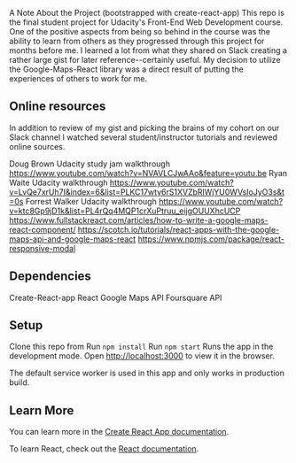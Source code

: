 A Note About the Project (bootstrapped with create-react-app)
This repo is the final student project for Udacity's Front-End Web Development course. One of the positive aspects from being so behind in the course was the ability to learn from others as they progressed through this project for months before me. I learned a lot from what they shared on Slack creating a rather large gist for later reference--certainly useful. My decision to utilize the Google-Maps-React library was a direct result of putting the experiences of others to work for me.

## Online resources

In addition to review of my gist and picking the brains of my cohort on our Slack channel I watched several student/instructor tutorials and reviewed online sources.

Doug Brown Udacity study jam walkthrough https://www.youtube.com/watch?v=NVAVLCJwAAo&feature=youtu.be
Ryan Waite Udacity walkthrough https://www.youtube.com/watch?v=LvQe7xrUh7I&index=6&list=PLKC17wty6rS1XVZbRlWjYU0WVsIoJyO3s&t=0s
Forrest Walker Udacity walkthrough https://www.youtube.com/watch?v=ktc8Gp9jD1k&list=PL4rQq4MQP1crXuPtruu_eijgOUUXhcUCP
https://www.fullstackreact.com/articles/how-to-write-a-google-maps-react-component/
https://scotch.io/tutorials/react-apps-with-the-google-maps-api-and-google-maps-react
https://www.npmjs.com/package/react-responsive-modal

## Dependencies

Create-React-app
React
Google Maps API
Foursquare API

## Setup

Clone this repo from
Run `npm install`
Run `npm start`
Runs the app in the development mode.
Open [http://localhost:3000](http://localhost:3000) to view it in the browser.

The default service worker is used in this app and only works in production build.

## Learn More

You can learn more in the [Create React App documentation](https://facebook.github.io/create-react-app/docs/getting-started).

To learn React, check out the [React documentation](https://reactjs.org/).
